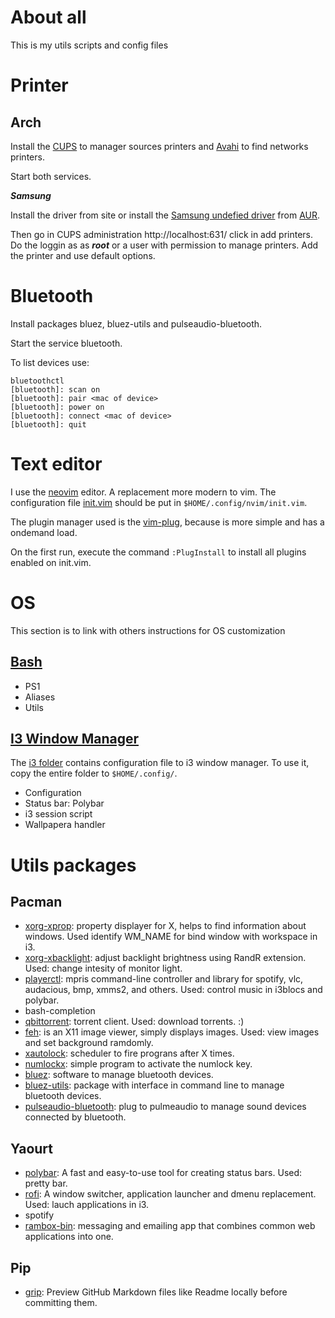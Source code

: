 # About all

This is my utils scripts and config files

# Printer

## Arch

Install the [CUPS](https://wiki.archlinux.org/index.php/CUPS#Configuration) to manager sources printers and [Avahi](https://wiki.archlinux.org/index.php/Avahi) to find networks printers.

Start both services.

***Samsung***

Install the driver from site or install the [Samsung undefied
driver](https://wiki.archlinux.org/index.php/CUPS/Printer-specific_problems#Samsung) from [AUR](https://aur.archlinux.org/packages/samsung-unified-driver/).

Then go in CUPS administration http://localhost:631/ click in add printers. Do
the loggin as as ***root*** or a user with permission to manage printers. Add
the printer and use default options.

# Bluetooth

Install packages bluez, bluez-utils and pulseaudio-bluetooth.

Start the service bluetooth.

To list devices use:

```
bluetoothctl
[bluetooth]: scan on
[bluetooth]: pair <mac of device>
[bluetooth]: power on
[bluetooth]: connect <mac of device>
[bluetooth]: quit
```

# Text editor

I use the [neovim](https://neovim.io/) editor. A replacement more modern to vim.
The configuration file [init.vim](nvim/init.vim) should be put in `$HOME/.config/nvim/init.vim`. 

The plugin manager used is the [vim-plug](https://github.com/junegunn/vim-plug),
because is more simple and has a ondemand load.

On the first run, execute the command `:PlugInstall` to install all plugins
enabled on init.vim.

# OS

This section is to link with others instructions for OS customization

## [Bash](bash)

* PS1
* Aliases
* Utils

## [I3 Window Manager](i3)

The [i3 folder](i3) contains configuration file to i3 window manager. To use it, copy the entire folder to `$HOME/.config/`.

* Configuration
* Status bar: Polybar
* i3 session script
* Wallpapera handler

# Utils packages

## Pacman

* [xorg-xprop](https://www.x.org/releases/X11R7.5/doc/man/man1/xprop.1.html):
  property displayer for X, helps to find information about windows. Used
  identify WM_NAME for bind window with workspace in i3.
* [xorg-xbacklight](https://www.x.org/archive/X11R7.5/doc/man/man1/xbacklight.1.html): adjust backlight brightness using RandR extension. Used: change intesity of monitor light.
* [playerctl](https://github.com/acrisci/playerctl): mpris command-line controller and library for spotify, vlc, audacious, bmp, xmms2, and others. Used: control music in i3blocs and polybar.
* bash-completion
* [qbittorrent](https://www.qbittorrent.org/): torrent client. Used: download
  torrents. :)
* [feh](https://feh.finalrewind.org/): is an X11 image viewer, simply displays images. Used: view images and set background ramdomly.
* [xautolock](https://linux.die.net/man/1/xautolock): scheduler to fire
  prograns after X times.
* [numlockx](https://wiki.archlinux.org/index.php/Activating_Numlock_on_Bootup): simple program to activate the numlock key.
* [bluez](): software to manage bluetooth devices.
* [bluez-utils](): package with interface in command line to manage bluetooth
  devices.
* [pulseaudio-bluetooth](): plug to pulmeaudio to manage sound devices connected
  by bluetooth.


## Yaourt

* [polybar](https://github.com/jaagr/polybar): A fast and easy-to-use tool for creating status bars. Used: pretty bar.
* [rofi](https://github.com/DaveDavenport/rofi):  A window switcher, application launcher and dmenu replacement. Used: lauch applications in i3.
* spotify
* [rambox-bin](https://rambox.pro/): messaging and emailing app that combines common web applications into one.


## Pip

* [grip](https://github.com/joeyespo/grip): Preview GitHub Markdown files like Readme locally before committing them.
